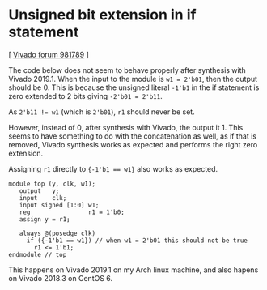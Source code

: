 # Unsigned bit extension in if statement

[ [Vivado forum 981789](https://forums.xilinx.com/t5/Synthesis/Vivado-2019-1-Unsigned-bit-extension-in-if-statement/td-p/981789) ]

The code below does not seem to behave properly after synthesis with Vivado 2019.1. When the input to the module is `w1 = 2'b01`, then the output should be 0. This is because the unsigned literal `-1'b1` in the if statement is zero extended to 2 bits giving `-2'b01 = 2'b11`.

As `2'b11 != w1` (which is `2'b01`), `r1` should never be set.

However, instead of 0, after synthesis with Vivado, the output it 1. This seems to have something to do with the concatenation as well, as if that is removed, Vivado synthesis works as expected and performs the right zero extension.

Assigning `r1` directly to `{-1'b1 == w1}` also works as expected.

```
module top (y, clk, w1);
   output   y;
   input    clk;
   input signed [1:0] w1;
   reg                r1 = 1'b0;
   assign y = r1;
   
   always @(posedge clk)
     if ({-1'b1 == w1}) // when w1 = 2'b01 this should not be true
       r1 <= 1'b1;
endmodule // top
```

This happens on Vivado 2019.1 on my Arch linux machine, and also hapens on Vivado 2018.3 on CentOS 6.
